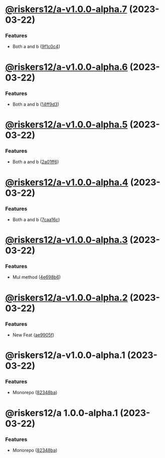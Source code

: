 # [@riskers12/a-v1.0.0-alpha.7](https://github.com/riskers/fe-bootstrap-template/compare/@riskers12/a-v1.0.0-alpha.6...@riskers12/a-v1.0.0-alpha.7) (2023-03-22)


### Features

* Both a and b ([9f1c0c4](https://github.com/riskers/fe-bootstrap-template/commit/9f1c0c4fc1494eb5832ed4096a8a7bdb8a4f4f24))

# [@riskers12/a-v1.0.0-alpha.6](https://github.com/riskers/fe-bootstrap-template/compare/@riskers12/a-v1.0.0-alpha.5...@riskers12/a-v1.0.0-alpha.6) (2023-03-22)


### Features

* Both a and b ([14ff9d3](https://github.com/riskers/fe-bootstrap-template/commit/14ff9d37123bb85f3c7a6fc6bf329fb330aeb893))

# [@riskers12/a-v1.0.0-alpha.5](https://github.com/riskers/fe-bootstrap-template/compare/@riskers12/a-v1.0.0-alpha.4...@riskers12/a-v1.0.0-alpha.5) (2023-03-22)


### Features

* Both a and b ([2a01ff6](https://github.com/riskers/fe-bootstrap-template/commit/2a01ff61c3a5e583574bd0214d347148b1995d4d))

# [@riskers12/a-v1.0.0-alpha.4](https://github.com/riskers/fe-bootstrap-template/compare/@riskers12/a-v1.0.0-alpha.3...@riskers12/a-v1.0.0-alpha.4) (2023-03-22)


### Features

* Both a and b ([7caa16c](https://github.com/riskers/fe-bootstrap-template/commit/7caa16c8010117b27e14a9540473c02897dec138))

# [@riskers12/a-v1.0.0-alpha.3](https://github.com/riskers/fe-bootstrap-template/compare/@riskers12/a-v1.0.0-alpha.2...@riskers12/a-v1.0.0-alpha.3) (2023-03-22)


### Features

* Mul method ([4e698b6](https://github.com/riskers/fe-bootstrap-template/commit/4e698b676da43b9eaf3e7f59e9065a732affeda1))

# [@riskers12/a-v1.0.0-alpha.2](https://github.com/riskers/fe-bootstrap-template/compare/@riskers12/a-v1.0.0-alpha.1...@riskers12/a-v1.0.0-alpha.2) (2023-03-22)


### Features

* New Feat ([ae9905f](https://github.com/riskers/fe-bootstrap-template/commit/ae9905f7ceb193010d084e79a965597b4c0e881c))

# @riskers12/a-v1.0.0-alpha.1 (2023-03-22)


### Features

* Monorepo ([82348ba](https://github.com/riskers/fe-bootstrap-template/commit/82348ba67e7ef2e97637cf3fe902cc5db6722f1c))

# @riskers12/a 1.0.0-alpha.1 (2023-03-22)


### Features

* Monorepo ([82348ba](https://github.com/riskers/fe-bootstrap-template/commit/82348ba67e7ef2e97637cf3fe902cc5db6722f1c))
